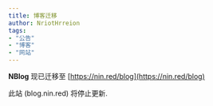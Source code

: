 ```yaml
---
title: 博客迁移
author: NriotHrreion
tags:
- "公告"
- "博客"
- "网站"
---
```


**NBlog** 现已迁移至 [https://nin.red/blog](https://nin.red/blog)

此站 (blog.nin.red) 将停止更新.

